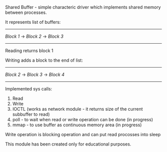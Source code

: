 Shared Buffer - simple characteric driver which implements shared memory between processes.

It represents list of buffers:

*********    *********    *********
*Block 1* -> *Block 2* -> *Block 3*
*********    *********    *********

Reading returns block 1

Writing adds a block to the end of list:

*********    *********    *********
*Block 2* -> *Block 3* -> *Block 4*
*********    *********    *********

Implemented sys calls:
1. Read
2. Write
3. IOCTL (works as network module - it returns size of the current subbuffer to read)
4. poll - to wait when read or write operation can be done (in progress)
5. mmap - to use buffer as continuous memory area (in progress)

Write operation is blocking operation and can put read procosses into sleep 


This module has been created only for educational purposes.

